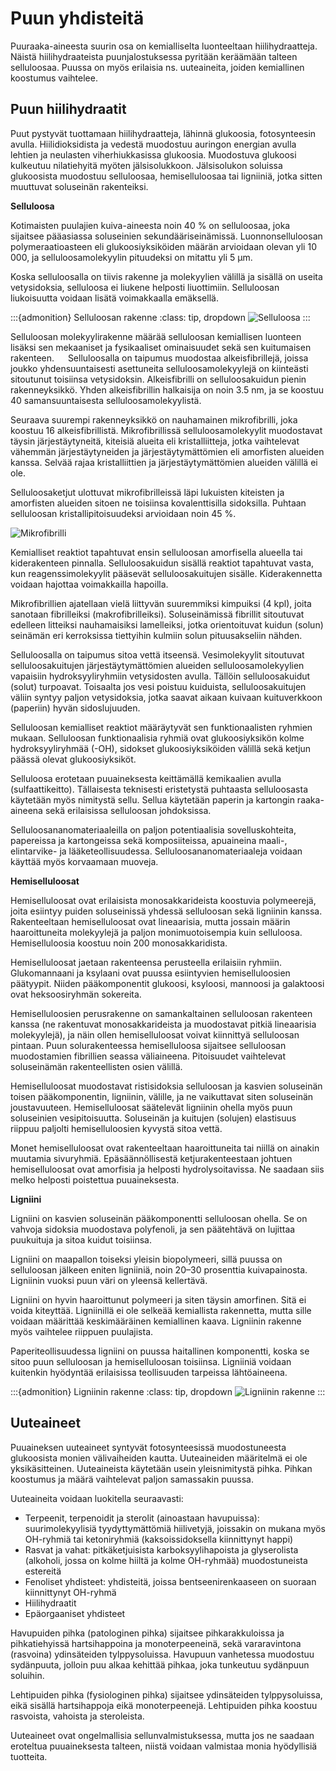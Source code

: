 # Puun yhdisteitä

Puuraaka-aineesta suurin osa on kemialliselta luonteeltaan hiilihydraatteja. Näistä hiilihydraateista puunjalostuksessa pyritään keräämään talteen selluloosaa. Puussa on myös erilaisia ns. uuteaineita, joiden kemiallinen koostumus vaihtelee. 


## Puun hiilihydraatit

Puut pystyvät tuottamaan hiilihydraatteja, lähinnä glukoosia, fotosynteesin avulla. Hiilidioksidista ja vedestä muodostuu auringon energian avulla lehtien ja neulasten viherhiukkasissa glukoosia. Muodostuva glukoosi kulkeutuu nilatiehyitä myöten jälsisolukkoon. Jälsisolukon soluissa glukoosista muodostuu selluloosaa, hemiselluloosaa tai ligniiniä, jotka sitten muuttuvat soluseinän rakenteiksi. 

**Selluloosa**

Kotimaisten puulajien kuiva-aineesta noin 40 % on selluloosaa, joka sijaitsee pääasiassa soluseinien sekundääriseinämissä. Luonnonselluloosan polymeraatioasteen eli glukoosiyksiköiden määrän arvioidaan olevan yli 10 000, ja selluloosamolekyylin pituudeksi on mitattu yli 5 µm.

Koska selluloosalla on tiivis rakenne ja molekyylien välillä ja sisällä on useita vetysidoksia, selluloosa ei liukene helposti liuottimiin. Selluloosan liukoisuutta voidaan lisätä voimakkaalla emäksellä.

:::{admonition} Selluloosan rakenne
:class: tip, dropdown
![Selluloosa](selluloosa.png "Selluloosa")
:::

Selluloosan molekyylirakenne määrää selluloosan kemiallisen luonteen lisäksi sen mekaaniset ja fysikaaliset ominaisuudet sekä sen kuitumaisen rakenteen.
 
Selluloosalla on taipumus muodostaa alkeisfibrillejä, joissa joukko yhdensuuntaisesti asettuneita selluloosamolekyylejä on kiinteästi sitoutunut toisiinsa vetysidoksin. Alkeisfibrilli on selluloosakuidun pienin rakenneyksikkö. Yhden alkeisfibrillin halkaisija on noin 3.5 nm, ja se koostuu 40 samansuuntaisesta selluloosamolekyylistä. 

Seuraava suurempi rakenneyksikkö on nauhamainen mikrofibrilli, joka koostuu 16 alkeisfibrillistä. Mikrofibrillissä selluloosamolekyylit muodostavat täysin järjestäytyneitä, kiteisiä alueita eli kristalliitteja, jotka vaihtelevat vähemmän järjestäytyneiden ja järjestäytymättömien eli amorfisten alueiden kanssa. Selvää rajaa kristalliittien ja järjestäytymättömien alueiden välillä ei ole. 

Selluloosaketjut ulottuvat mikrofibrilleissä läpi lukuisten kiteisten ja amorfisten alueiden sitoen ne toisiinsa kovalenttisilla sidoksilla. Puhtaan selluloosan kristallipitoisuudeksi arvioidaan noin 45 %. 

![Mikrofibrilli](mikrofibrilli.png "Mikrofibrilli")

Kemialliset reaktiot tapahtuvat ensin selluloosan amorfisella alueella tai kiderakenteen pinnalla. Selluloosakuidun sisällä reaktiot tapahtuvat vasta, kun reagenssimolekyylit pääsevät selluloosakuitujen sisälle. Kiderakennetta voidaan hajottaa voimakkailla hapoilla.

Mikrofibrillien ajatellaan vielä liittyvän suuremmiksi kimpuiksi (4 kpl), joita sanotaan fibrilleiksi (makrofibrilleiksi). Soluseinämissä fibrillit sitoutuvat edelleen litteiksi nauhamaisiksi lamelleiksi, jotka orientoituvat kuidun (solun) seinämän eri kerroksissa tiettyihin kulmiin solun pituusakseliin nähden.
 
Selluloosalla on taipumus sitoa vettä itseensä. Vesimolekyylit sitoutuvat selluloosakuitujen järjestäytymättömien alueiden selluloosamolekyylien vapaisiin hydroksyyliryhmiin vetysidosten avulla. Tällöin selluloosakuidut (solut) turpoavat. Toisaalta jos vesi poistuu kuiduista, selluloosakuitujen väliin syntyy paljon vetysidoksia, jotka saavat aikaan kuivaan kuituverkkoon (paperiin) hyvän sidoslujuuden.

Selluloosan kemialliset reaktiot määräytyvät sen funktionaalisten ryhmien mukaan. Selluloosan funktionaalisia ryhmiä ovat glukoosiyksikön kolme hydroksyyliryhmää (-OH), sidokset glukoosiyksiköiden välillä sekä ketjun päässä olevat glukoosiyksiköt.

Selluloosa erotetaan puuaineksesta keittämällä kemikaalien avulla (sulfaattikeitto). Tällaisesta teknisesti eristetystä puhtaasta selluloosasta käytetään myös nimitystä sellu. Sellua käytetään paperin ja kartongin raaka-aineena sekä erilaisissa selluloosan johdoksissa. 

Selluloosananomateriaaleilla on paljon potentiaalisia sovelluskohteita, papereissa ja kartongeissa sekä komposiiteissa, apuaineina maali-, elintarvike- ja lääketeollisuudessa. Selluloosananomateriaaleja voidaan käyttää myös korvaamaan muoveja.

**Hemiselluloosat**

Hemiselluloosat ovat erilaisista monosakkarideista koostuvia polymeerejä, joita esiintyy puiden soluseinissä yhdessä selluloosan sekä ligniinin kanssa. Rakenteeltaan hemiselluloosat ovat lineaarisia, mutta jossain määrin haaroittuneita molekyylejä ja paljon monimuotoisempia kuin selluloosa. Hemiselluloosia koostuu noin 200 monosakkaridista. 

Hemiselluloosat jaetaan rakenteensa perusteella erilaisiin ryhmiin. Glukomannaani ja ksylaani ovat puussa esiintyvien hemiselluloosien päätyypit. Niiden pääkomponentit glukoosi, ksyloosi, mannoosi ja galaktoosi ovat heksoosiryhmän sokereita.

Hemiselluloosien perusrakenne on samankaltainen selluloosan rakenteen kanssa (ne rakentuvat monosakkarideista ja muodostavat pitkiä lineaarisia molekyylejä), ja näin ollen hemiselluloosat voivat kiinnittyä selluloosan pintaan. Puun solurakenteessa hemiselluloosa sijaitsee selluloosan muodostamien fibrillien seassa väliaineena. Pitoisuudet vaihtelevat soluseinämän rakenteellisten osien välillä.

Hemiselluloosat muodostavat ristisidoksia selluloosan ja kasvien soluseinän toisen pääkomponentin, ligniinin, välille, ja ne vaikuttavat siten soluseinän joustavuuteen. Hemiselluloosat säätelevät ligniinin ohella myös puun soluseinien vesipitoisuutta. Soluseinän ja kuitujen (solujen) elastisuus riippuu paljolti hemiselluloosien kyvystä sitoa vettä.

Monet hemiselluloosat ovat rakenteeltaan haaroittuneita tai niillä on ainakin muutamia sivuryhmiä. Epäsäännöllisestä ketjurakenteestaan johtuen hemiselluloosat ovat amorfisia ja helposti hydrolysoitavissa. Ne saadaan siis melko helposti poistettua puuaineksesta. 

**Ligniini**

Ligniini on kasvien soluseinän pääkomponentti selluloosan ohella. Se on vahvoja sidoksia muodostava polyfenoli, ja sen päätehtävä on lujittaa puukuituja ja sitoa kuidut toisiinsa.

Ligniini on maapallon toiseksi yleisin biopolymeeri, sillä puussa on selluloosan jälkeen eniten ligniiniä, noin 20–30 prosenttia kuivapainosta. Ligniinin vuoksi puun väri on yleensä kellertävä.

Ligniini on hyvin haaroittunut polymeeri ja siten täysin amorfinen. Sitä ei voida kiteyttää. Ligniinillä ei ole selkeää kemiallista rakennetta, mutta sille voidaan määrittää keskimääräinen kemiallinen kaava. Ligniinin rakenne myös vaihtelee riippuen puulajista.

Paperiteollisuudessa ligniini on puussa haitallinen komponentti, koska se sitoo puun selluloosan ja hemiselluloosan toisiinsa. Ligniiniä voidaan kuitenkin hyödyntää erilaisissa teollisuuden tarpeissa lähtöaineena.

:::{admonition} Ligniinin rakenne
:class: tip, dropdown
![Ligniinin rakenne](ligniini.png "Ligniinin rakenne")
:::

## Uuteaineet

Puuaineksen uuteaineet syntyvät fotosynteesissä muodostuneesta glukoosista monien välivaiheiden kautta. Uuteaineiden määritelmä ei ole yksikäsitteinen. Uuteaineista käytetään usein yleisnimitystä pihka. Pihkan koostumus ja määrä vaihtelevat paljon samassakin puussa.

Uuteaineita voidaan luokitella seuraavasti: 

- Terpeenit, terpenoidit ja sterolit (ainoastaan havupuissa): suurimolekyylisiä tyydyttymättömiä hiilivetyjä, joissakin on mukana myös OH-ryhmiä tai ketoniryhmiä (kaksoissidoksella kiinnittynyt happi)
- Rasvat ja vahat: 	pitkäketjuisista karboksyylihapoista ja glyserolista (alkoholi, jossa on kolme hiiltä ja kolme OH-ryhmää) muodostuneista estereitä 
- Fenoliset yhdisteet: 	yhdisteitä, joissa bentseenirenkaaseen on suoraan kiinnittynyt OH-ryhmä
- Hiilihydraatit
- Epäorgaaniset yhdisteet

Havupuiden pihka (patologinen pihka) sijaitsee pihkarakkuloissa ja pihkatiehyissä hartsihappoina ja monoterpeeneinä, sekä vararavintona (rasvoina) ydinsäteiden tylppysoluissa. Havupuun vanhetessa muodostuu sydänpuuta, jolloin puu alkaa kehittää pihkaa, joka tunkeutuu sydänpuun soluihin.

Lehtipuiden pihka (fysiologinen pihka) sijaitsee ydinsäteiden tylppysoluissa, eikä sisällä hartsihappoja eikä monoterpeenejä. Lehtipuiden pihka koostuu rasvoista, vahoista ja steroleista.

Uuteaineet ovat ongelmallisia sellunvalmistuksessa, mutta jos ne saadaan eroteltua puuaineksesta talteen, niistä voidaan valmistaa monia hyödyllisiä tuotteita.



